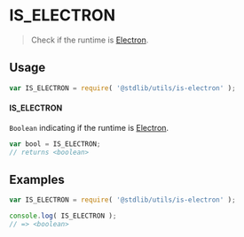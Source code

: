 # IS_ELECTRON

> Check if the runtime is [Electron][electron].


<section class="usage">

## Usage

``` javascript
var IS_ELECTRON = require( '@stdlib/utils/is-electron' );
```

#### IS_ELECTRON

`Boolean` indicating if the runtime is [Electron][electron].

``` javascript
var bool = IS_ELECTRON;
// returns <boolean>
```

</section>

<!-- /.usage -->


<section class="examples">

## Examples

``` javascript
var IS_ELECTRON = require( '@stdlib/utils/is-electron' );

console.log( IS_ELECTRON );
// => <boolean>
```

</section>

<!-- /.examples -->


<section class="links">

[electron]: http://electron.atom.io/

</section>

<!-- /.links -->

